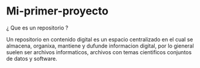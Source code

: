 # Mi-primer-proyecto

¿ Que es un repositorio ?

Un repositorio en contenido digital es un espacio centralizado en el cual se almacena, organixa, mantiene y dufunde informacion digital, por lo gieneral suelen ser archivos informaticos, archivos con temas cientificos conjuntos de datos y software.
